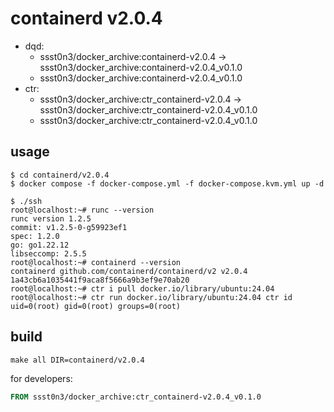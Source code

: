 # containerd v2.0.4

* dqd: 
    * ssst0n3/docker_archive:containerd-v2.0.4 -> ssst0n3/docker_archive:containerd-v2.0.4_v0.1.0
    * ssst0n3/docker_archive:containerd-v2.0.4_v0.1.0
* ctr:
    * ssst0n3/docker_archive:ctr_containerd-v2.0.4 -> ssst0n3/docker_archive:ctr_containerd-v2.0.4_v0.1.0
    * ssst0n3/docker_archive:ctr_containerd-v2.0.4_v0.1.0

## usage

```shell
$ cd containerd/v2.0.4
$ docker compose -f docker-compose.yml -f docker-compose.kvm.yml up -d
```

```shell
$ ./ssh
root@localhost:~# runc --version
runc version 1.2.5
commit: v1.2.5-0-g59923ef1
spec: 1.2.0
go: go1.22.12
libseccomp: 2.5.5
root@localhost:~# containerd --version
containerd github.com/containerd/containerd/v2 v2.0.4 1a43cb6a1035441f9aca8f5666a9b3ef9e70ab20
root@localhost:~# ctr i pull docker.io/library/ubuntu:24.04
root@localhost:~# ctr run docker.io/library/ubuntu:24.04 ctr id
uid=0(root) gid=0(root) groups=0(root)
```

## build

```shell
make all DIR=containerd/v2.0.4
```

for developers:

```dockerfile
FROM ssst0n3/docker_archive:ctr_containerd-v2.0.4_v0.1.0
```